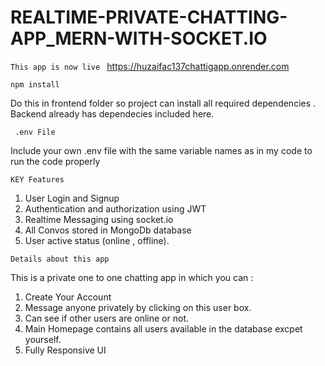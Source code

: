 # REALTIME-PRIVATE-CHATTING-APP_MERN-WITH-SOCKET.IO


`This app is now live `
https://huzaifac137chattigapp.onrender.com

`npm install`

Do this in frontend folder so project can install all required dependencies . Backend already has dependecies included here.


` .env File`

Include your own .env file with the same variable names as in my code to run the code properly

`KEY Features`
 1) User Login and Signup
 2) Authentication and authorization using JWT
 3) Realtime Messaging using socket.io
 4) All Convos stored in MongoDb database
 5) User active status (online , offline).

`Details about this app` 

This is a private one to one chatting app in which you can :

1) Create Your Account
2) Message anyone privately by clicking on this user box.
3) Can see if other users are online or not.
3) Main Homepage contains all users available in the database excpet yourself.
4) Fully Responsive UI

